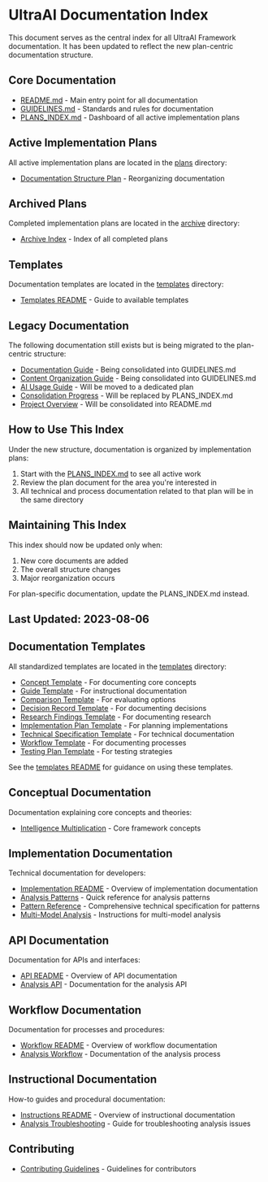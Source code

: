 # UltraAI Documentation Index

This document serves as the central index for all UltraAI Framework documentation. It has been updated to reflect the new plan-centric documentation structure.

## Core Documentation

- [README.md](README.md) - Main entry point for all documentation
- [GUIDELINES.md](GUIDELINES.md) - Standards and rules for documentation
- [PLANS_INDEX.md](PLANS_INDEX.md) - Dashboard of all active implementation plans

## Active Implementation Plans

All active implementation plans are located in the [plans](plans/) directory:

- [Documentation Structure Plan](plans/DOCUMENTATION_STRUCTURE_PLAN/PLAN.md) - Reorganizing documentation

## Archived Plans

Completed implementation plans are located in the [archive](archive/) directory:

- [Archive Index](archive/ARCHIVE_INDEX.md) - Index of all completed plans

## Templates

Documentation templates are located in the [templates](templates/) directory:

- [Templates README](templates/README.md) - Guide to available templates

## Legacy Documentation

The following documentation still exists but is being migrated to the plan-centric structure:

- [Documentation Guide](DOCUMENTATION_GUIDE.md) - Being consolidated into GUIDELINES.md
- [Content Organization Guide](CONTENT_ORGANIZATION.md) - Being consolidated into GUIDELINES.md
- [AI Usage Guide](AI_USAGE_GUIDE.md) - Will be moved to a dedicated plan
- [Consolidation Progress](CONSOLIDATION_PROGRESS.md) - Will be replaced by PLANS_INDEX.md
- [Project Overview](PROJECT_OVERVIEW.md) - Will be consolidated into README.md

## How to Use This Index

Under the new structure, documentation is organized by implementation plans:

1. Start with the [PLANS_INDEX.md](PLANS_INDEX.md) to see all active work
2. Review the plan document for the area you're interested in
3. All technical and process documentation related to that plan will be in the same directory

## Maintaining This Index

This index should now be updated only when:

1. New core documents are added
2. The overall structure changes
3. Major reorganization occurs

For plan-specific documentation, update the PLANS_INDEX.md instead.

## Last Updated: 2023-08-06

## Documentation Templates

All standardized templates are located in the [templates](templates/) directory:

- [Concept Template](templates/CONCEPT_TEMPLATE.md) - For documenting core concepts
- [Guide Template](templates/GUIDE_TEMPLATE.md) - For instructional documentation
- [Comparison Template](templates/COMPARISON_TEMPLATE.md) - For evaluating options
- [Decision Record Template](templates/DECISION_RECORD_TEMPLATE.md) - For documenting decisions
- [Research Findings Template](templates/RESEARCH_FINDINGS_TEMPLATE.md) - For documenting research
- [Implementation Plan Template](templates/IMPLEMENTATION_PLAN_TEMPLATE.md) - For planning implementations
- [Technical Specification Template](templates/TECHNICAL_SPEC_TEMPLATE.md) - For technical documentation
- [Workflow Template](templates/WORKFLOW_TEMPLATE.md) - For documenting processes
- [Testing Plan Template](templates/TESTING_PLAN_TEMPLATE.md) - For testing strategies

See the [templates README](templates/README.md) for guidance on using these templates.

## Conceptual Documentation

Documentation explaining core concepts and theories:

- [Intelligence Multiplication](logic/INTELLIGENCE_MULTIPLICATION.md) - Core framework concepts

## Implementation Documentation

Technical documentation for developers:

- [Implementation README](implementation/README.md) - Overview of implementation documentation
- [Analysis Patterns](instructions/PATTERNS.md) - Quick reference for analysis patterns
- [Pattern Reference](instructions/PATTERN_REFERENCE.md) - Comprehensive technical specification for patterns
- [Multi-Model Analysis](instructions/MULTI_MODELS.md) - Instructions for multi-model analysis

## API Documentation

Documentation for APIs and interfaces:

- [API README](api/README.md) - Overview of API documentation
- [Analysis API](api/ANALYSIS_API.md) - Documentation for the analysis API

## Workflow Documentation

Documentation for processes and procedures:

- [Workflow README](workflow/README.md) - Overview of workflow documentation
- [Analysis Workflow](workflow/ANALYSIS_WORKFLOW.md) - Documentation of the analysis process

## Instructional Documentation

How-to guides and procedural documentation:

- [Instructions README](instructions/README.md) - Overview of instructional documentation
- [Analysis Troubleshooting](instructions/ANALYSIS_TROUBLESHOOTING.md) - Guide for troubleshooting analysis issues

## Contributing

- [Contributing Guidelines](guidelines/CONTRIBUTING.md) - Guidelines for contributors
